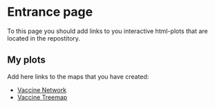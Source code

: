 # Entrance page

To this page you should add links to you interactive html-plots that are located in the repostitory.

## My plots

Add here links to the maps that you have created:

* [Vaccine Network](https://datafeast71.github.io/COVID19_plots/COVID_Vaccine_network.html)
* [Vaccine Treemap](https://datafeast71.github.io/COVID19_plots/COVID_Vaccine_treemap.html)